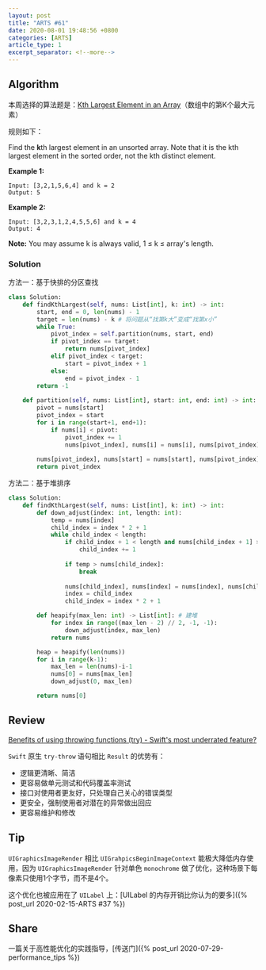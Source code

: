 ```yaml
---
layout: post
title: "ARTS #61"
date: 2020-08-01 19:48:56 +0800
categories: [ARTS]
article_type: 1
excerpt_separator: <!--more-->
---
```



## Algorithm

本周选择的算法题是：[Kth Largest Element in an Array](https://leetcode.com/problems/kth-largest-element-in-an-array/)（数组中的第K个最大元素）

<!--more-->

规则如下：

Find the **k**th largest element in an unsorted array. Note that it is the kth largest element in the sorted order, not the kth distinct element.

**Example 1:**

```
Input: [3,2,1,5,6,4] and k = 2
Output: 5
```

**Example 2:**

```
Input: [3,2,3,1,2,4,5,5,6] and k = 4
Output: 4
```

**Note:**
You may assume k is always valid, 1 ≤ k ≤ array's length.

### Solution

方法一：基于快排的分区查找

```python
class Solution:
    def findKthLargest(self, nums: List[int], k: int) -> int:
        start, end = 0, len(nums) - 1
        target = len(nums) - k # 将问题从“找第k大”变成“找第x小”
        while True:
            pivot_index = self.partition(nums, start, end)
            if pivot_index == target:
                return nums[pivot_index]
            elif pivot_index < target:
                start = pivot_index + 1
            else:
                end = pivot_index - 1
        return -1
    
    def partition(self, nums: List[int], start: int, end: int) -> int:
        pivot = nums[start]
        pivot_index = start
        for i in range(start+1, end+1):
            if nums[i] < pivot:
                pivot_index += 1
                nums[pivot_index], nums[i] = nums[i], nums[pivot_index]
        
        nums[pivot_index], nums[start] = nums[start], nums[pivot_index]
        return pivot_index
```

方法二：基于堆排序
```python
class Solution:
    def findKthLargest(self, nums: List[int], k: int) -> int:
        def down_adjust(index: int, length: int):
            temp = nums[index]
            child_index = index * 2 + 1
            while child_index < length:
                if child_index + 1 < length and nums[child_index + 1] > nums[child_index]:
                    child_index += 1
                
                if temp > nums[child_index]:
                    break
                
                nums[child_index], nums[index] = nums[index], nums[child_index]
                index = child_index
                child_index = index * 2 + 1

        def heapify(max_len: int) -> List[int]: # 建堆
            for index in range((max_len - 2) // 2, -1, -1):
                down_adjust(index, max_len)
            return nums

        heap = heapify(len(nums))
        for i in range(k-1):
            max_len = len(nums)-i-1
            nums[0] = nums[max_len]
            down_adjust(0, max_len)

        return nums[0]
```


## Review

[Benefits of using throwing functions (try) - Swift's most underrated feature?](https://swiftrocks.com/benefits-of-throwing-functions-try-swift-underrated-feature)

`Swift` 原生 `try-throw` 语句相比 `Result` 的优势有：

- 逻辑更清晰、简洁
- 更容易做单元测试和代码覆盖率测试
- 接口对使用者更友好，只处理自己关心的错误类型
- 更安全，强制使用者对潜在的异常做出回应
- 更容易维护和修改

## Tip

`UIGraphicsImageRender` 相比 `UIGrahpicsBeginImageContext` 能极大降低内存使用，因为 `UIGraphicsImageRender` 针对单色 `monochrome` 做了优化，这种场景下每像素只使用1个字节，而不是4个。

这个优化也被应用在了 `UILabel` 上：[UILabel 的内存开销比你认为的要多]({% post_url 2020-02-15-ARTS #37 %})

## Share

一篇关于高性能优化的实践指导，[传送门]({% post_url 2020-07-29-performance_tips %})

